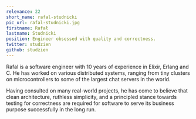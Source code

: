 ```yaml
---
relevance: 22
short_name: rafal-studnicki
pic_url: rafal-studnicki.jpg
firstname: Rafał
lastname: Studnicki
position: Engineer obsessed with quality and correctness.
twitter: studzien
github: studzien
---
```


<p>Rafal is a software engineer with 10 years of experience in Elixir, Erlang and C. He has worked on various distributed systems, ranging from tiny clusters on microcontrollers to some of the largest chat servers in the world.
 
Having consulted on many real-world projects, he has come to believe that clean architecture, ruthless simplicity, and a principled stance towards testing for correctness are required for software to serve its business purpose successfully in the long run.
</p>
